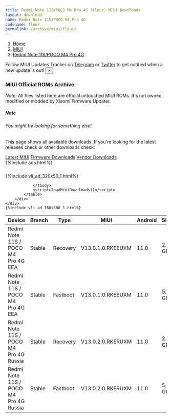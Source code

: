 ```yaml
---
title: Redmi Note 11S/POCO M4 Pro 4G (fleur) MIUI Downloads
layout: download
name: Redmi Note 11S/POCO M4 Pro 4G
codename: fleur
permalink: /archive/miui/fleur/
---
```

<nav aria-label="breadcrumb">
    <ol class="breadcrumb">
        <li class="breadcrumb-item"><a href="/">Home</a></li>
        <li class="breadcrumb-item"><a href="/miui/">MIUI</a></li>
        <li class="breadcrumb-item active" aria-current="page"><a href="/miui/fleur/">Redmi Note 11S/POCO M4 Pro 4G</a></li>
    </ol>
</nav>
<div class="alert alert-primary alert-dismissible fade show" role="alert">
    Follow MIUI Updates Tracker on <a href="https://t.me/MIUIUpdatesTracker" class="alert-link">Telegram</a>
     or <a href="https://twitter.com/MiFwUpdater" class="alert-link">Twitter</a> to get notified when a new update is out!
    <button type="button" class="close" data-dismiss="alert" aria-label="Close">
        <span aria-hidden="true">&times;</span>
    </button>
</div>

### MIUI Official ROMs Archive
*Note*: All files listed here are official untouched MIUI ROMs. It's not owned, modified or modded by Xiaomi Firmware Updater.
<div class="card">
  <div class="card-body">
    <h5 class="card-title">Note</h5>
    <h6 class="card-subtitle mb-2 text-muted">You might be looking for something else!</h6>
    <p class="card-text">This page shows all available downloads.
     If you're looking for the latest releases check or other downloads check:</p>
    <a href="/miui/fleur/" class="card-link">Latest MIUI</a>
    <a href="/firmware/fleur/" class="card-link">Firmware Downloads</a>
    <a href="/vendor/fleur/" class="card-link">Vendor Downloads</a>
  </div>
</div>
{%include ads.html%}
<div class="row justify-content-center">
    <div class="col-10">
        <div class="table-responsive-md" style="margin-top: 25px;">
            {%include vli_ad_320x50_1.html%}
            <table id="miui" class="display dt-responsive nowrap compact table table-striped table-hover table-sm">
                <thead class="thead-dark">
                    <tr>
                        <th data-ref="device">Device</th>
                        <th data-ref="branch">Branch</th>
                        <th data-ref="type">Type</th>
                        <th data-ref="miui">MIUI</th>
                        <th data-ref="android">Android</th>
                        <th data-ref="size">Size</th>
                        <th data-ref="size">Date</th>
                        <th data-ref="link">Link</th>
                    </tr>
                </thead>
                <tbody>
                <tr><td>Redmi Note 11S / POCO M4 Pro 4G EEA</td><td>Stable</td><td>Recovery</td><td>V13.0.1.0.RKEEUXM</td><td>11.0</td><td>2.8 GB</td><td>2022-01-26</td><td><a href="/miui/fleur/stable/V13.0.1.0.RKEEUXM/">Download</a></td></tr>
<tr><td>Redmi Note 11S / POCO M4 Pro 4G EEA</td><td>Stable</td><td>Fastboot</td><td>V13.0.1.0.RKEEUXM</td><td>11.0</td><td>5.9 GB</td><td>2022-01-08</td><td><a href="/miui/fleur/stable/V13.0.1.0.RKEEUXM/">Download</a></td></tr>
<tr><td>Redmi Note 11S / POCO M4 Pro 4G Russia</td><td>Stable</td><td>Recovery</td><td>V13.0.2.0.RKERUXM</td><td>11.0</td><td>2.8 GB</td><td>2022-01-26</td><td><a href="/miui/fleur/stable/V13.0.2.0.RKERUXM/">Download</a></td></tr>
<tr><td>Redmi Note 11S / POCO M4 Pro 4G Russia</td><td>Stable</td><td>Fastboot</td><td>V13.0.2.0.RKERUXM</td><td>11.0</td><td>5.3 GB</td><td>2022-01-18</td><td><a href="/miui/fleur/stable/V13.0.2.0.RKERUXM/">Download</a></td></tr>

                </tbody>
                <script>loadMiuiDownloads()</script>
            </table>
        </div>
    </div>
    {%include vli_ad_160x600_1.html%}
</div>
